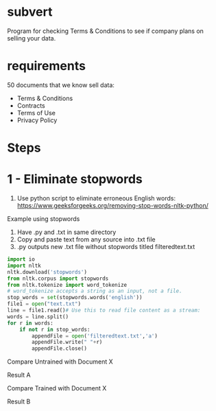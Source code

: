 # subvert
Program for checking Terms &amp; Conditions to see if company plans on selling your data.

# requirements
50 documents that we know sell data:

- Terms & Conditions
- Contracts
- Terms of Use
- Privacy Policy

# Steps

# 1 - Eliminate stopwords

1. Use python script to eliminate erroneous English words:
https://www.geeksforgeeks.org/removing-stop-words-nltk-python/

Example using stopwords

1. Have .py and .txt in same directory
2. Copy and paste text from any source into .txt file
2. .py outputs new .txt file without stopwords titled filteredtext.txt

```Python
import io 
import nltk
nltk.download('stopwords')
from nltk.corpus import stopwords 
from nltk.tokenize import word_tokenize 
# word_tokenize accepts a string as an input, not a file. 
stop_words = set(stopwords.words('english')) 
file1 = open("text.txt") 
line = file1.read()# Use this to read file content as a stream: 
words = line.split() 
for r in words: 
    if not r in stop_words: 
        appendFile = open('filteredtext.txt','a') 
        appendFile.write(" "+r) 
        appendFile.close()
```

Compare Untrained with Document X

Result A

Compare Trained with Document X

Result B

